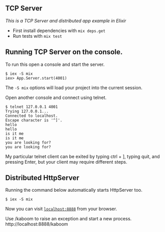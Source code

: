 ## TCP Server

*This is a TCP Server and distributed app example in Elixir*

* First install dependencies with `mix deps.get`
* Run tests with `mix test`

## Running TCP Server on the console.

To run this open a console and start the server.

```
$ iex -S mix
iex> App.Server.start(4001)
```

The ```-S mix``` options will load your project into the current session.

Open another console and connect using telnet.

```
$ telnet 127.0.0.1 4001
Trying 127.0.0.1...
Connected to localhost.
Escape character is '^]'.
hello
hello
is it me
is it me
you are looking for?
you are looking for?
```

My particular telnet client can be exited by typing ctrl + ], typing quit, and pressing Enter, but your client may require different steps.

## Distributed HttpServer

Running the command below automatically starts HttpServer too.

```
$ iex -S mix
```

Now you can visit [`localhost:8888`](http://localhost:8888) from your browser.

Use /kaboom to raise an exception and start a new process.
http://localhost:8888/kaboom
